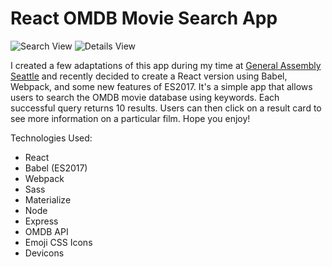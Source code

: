 # React OMDB Movie Search App

![Search View](https://user-images.githubusercontent.com/13910374/34472114-1d932196-ef0f-11e7-9dd1-72c7b7d3db19.PNG)
![Details View](https://user-images.githubusercontent.com/13910374/34472115-1daa58ac-ef0f-11e7-8719-dd754ca6898f.PNG)

I created a few adaptations of this app during my time at [General Assembly Seattle](https://generalassemb.ly/) and recently decided to create a React version using Babel, Webpack, and some new features of ES2017. It's a simple app that allows users to search the OMDB movie database using keywords. Each successful query returns 10 results. Users can then click on a result card to see more information on a particular film. Hope you enjoy!

<!-- [DEMO]() -->

Technologies Used:

* React
* Babel (ES2017)
* Webpack
* Sass
* Materialize
* Node
* Express
* OMDB API
* Emoji CSS Icons
* Devicons